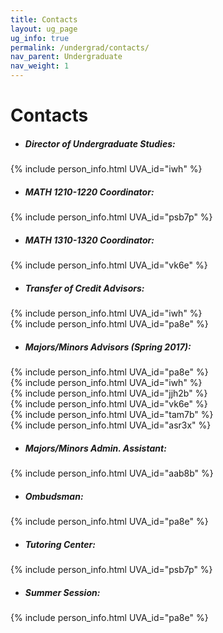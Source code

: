 ```yaml
---
title: Contacts
layout: ug_page
ug_info: true
permalink: /undergrad/contacts/
nav_parent: Undergraduate
nav_weight: 1
---
```


<h1 class="mb-4">Contacts</h1>


- ##### Director of Undergraduate Studies:<br>
{% include person_info.html UVA_id="iwh" %}

- ##### MATH 1210-1220 Coordinator:<br>
{% include person_info.html UVA_id="psb7p" %}

- ##### MATH 1310-1320 Coordinator:<br>
{% include person_info.html UVA_id="vk6e" %}

- ##### Transfer of Credit Advisors:<br>
{% include person_info.html UVA_id="iwh" %}<br>
{% include person_info.html UVA_id="pa8e" %}

- ##### Majors/Minors Advisors (Spring 2017):<br>
{% include person_info.html UVA_id="pa8e" %}<br>
{% include person_info.html UVA_id="iwh" %}<br>
{% include person_info.html UVA_id="jjh2b" %}<br>
{% include person_info.html UVA_id="vk6e" %}<br>
{% include person_info.html UVA_id="tam7b" %}<br>
{% include person_info.html UVA_id="asr3x" %}

- ##### Majors/Minors Admin. Assistant:<br>
{% include person_info.html UVA_id="aab8b" %}

- ##### Ombudsman:<br>
{% include person_info.html UVA_id="pa8e" %}

- ##### Tutoring Center:<br>
{% include person_info.html UVA_id="psb7p" %}

- ##### Summer Session:<br>
{% include person_info.html UVA_id="pa8e" %}
